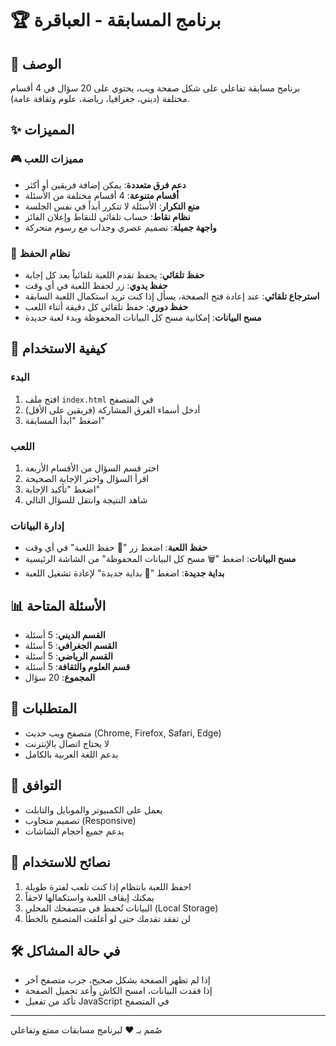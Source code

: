 # 🏆 برنامج المسابقة - العباقرة

## 📝 الوصف
برنامج مسابقة تفاعلي على شكل صفحة ويب، يحتوي على 20 سؤال في 4 أقسام مختلفة (ديني، جغرافيا، رياضة، علوم وثقافة عامة).

## ✨ المميزات

### 🎮 مميزات اللعب
- **دعم فرق متعددة**: يمكن إضافة فريقين أو أكثر
- **أقسام متنوعة**: 4 أقسام مختلفة من الأسئلة
- **منع التكرار**: الأسئلة لا تتكرر أبداً في نفس الجلسة
- **نظام نقاط**: حساب تلقائي للنقاط وإعلان الفائز
- **واجهة جميلة**: تصميم عصري وجذاب مع رسوم متحركة

### 💾 نظام الحفظ
- **حفظ تلقائي**: يحفظ تقدم اللعبة تلقائياً بعد كل إجابة
- **حفظ يدوي**: زر لحفظ اللعبة في أي وقت
- **استرجاع تلقائي**: عند إعادة فتح الصفحة، يسأل إذا كنت تريد استكمال اللعبة السابقة
- **حفظ دوري**: حفظ تلقائي كل دقيقة أثناء اللعب
- **مسح البيانات**: إمكانية مسح كل البيانات المحفوظة وبدء لعبة جديدة

## 🚀 كيفية الاستخدام

### البدء
1. افتح ملف `index.html` في المتصفح
2. أدخل أسماء الفرق المشاركة (فريقين على الأقل)
3. اضغط "ابدأ المسابقة"

### اللعب
1. اختر قسم السؤال من الأقسام الأربعة
2. اقرأ السؤال واختر الإجابة الصحيحة
3. اضغط "تأكيد الإجابة"
4. شاهد النتيجة وانتقل للسؤال التالي

### إدارة البيانات
- **حفظ اللعبة**: اضغط زر "💾 حفظ اللعبة" في أي وقت
- **مسح البيانات**: اضغط "🗑️ مسح كل البيانات المحفوظة" من الشاشة الرئيسية
- **بداية جديدة**: اضغط "🔄 بداية جديدة" لإعادة تشغيل اللعبة

## 📊 الأسئلة المتاحة
- **القسم الديني**: 5 أسئلة
- **القسم الجغرافي**: 5 أسئلة  
- **القسم الرياضي**: 5 أسئلة
- **قسم العلوم والثقافة**: 5 أسئلة
- **المجموع**: 20 سؤال

## 🔧 المتطلبات
- متصفح ويب حديث (Chrome, Firefox, Safari, Edge)
- لا يحتاج اتصال بالإنترنت
- يدعم اللغة العربية بالكامل

## 📱 التوافق
- يعمل على الكمبيوتر والموبايل والتابلت
- تصميم متجاوب (Responsive)
- يدعم جميع أحجام الشاشات

## 🎯 نصائح للاستخدام
1. احفظ اللعبة بانتظام إذا كنت تلعب لفترة طويلة
2. يمكنك إيقاف اللعبة واستكمالها لاحقاً
3. البيانات تُحفظ في متصفحك المحلي (Local Storage)
4. لن تفقد تقدمك حتى لو أغلقت المتصفح بالخطأ

## 🛠️ في حالة المشاكل
- إذا لم تظهر الصفحة بشكل صحيح، جرب متصفح آخر
- إذا فقدت البيانات، امسح الكاش وأعد تحميل الصفحة
- تأكد من تفعيل JavaScript في المتصفح

---
صُمم بـ ❤️ لبرنامج مسابقات ممتع وتفاعلي
